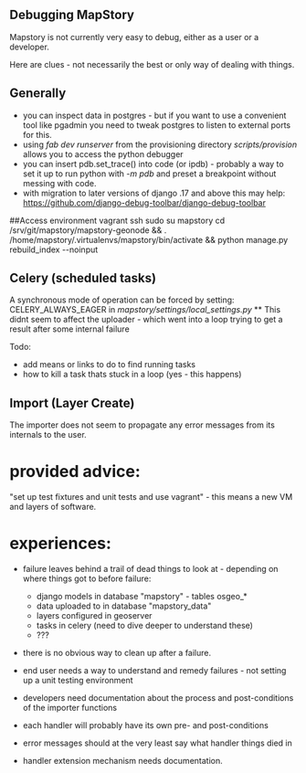 Debugging MapStory
------------------

Mapstory is not currently very easy to debug, either as a user or a developer. 

Here are clues - not necessarily the best or only way of dealing with things.

Generally
---------

* you can inspect data in postgres - but if you want to use a convenient tool like pgadmin you need to tweak postgres to listen to external ports for this.
* using _fab dev runserver_ from the provisioning directory _scripts/provision_ allows you to access the python debugger
* you can insert pdb.set_trace() into code (or ipdb) - probably a way to set it up to run python with _-m pdb_ and preset a breakpoint without messing with code.
* with migration to later versions of django .17 and above this may help: https://github.com/django-debug-toolbar/django-debug-toolbar

##Access environment
vagrant ssh
sudo su mapstory
cd /srv/git/mapstory/mapstory-geonode && . /home/mapstory/.virtualenvs/mapstory/bin/activate && python manage.py rebuild_index --noinput

Celery (scheduled tasks)
------------------------

A synchronous mode of operation can be forced by setting:
CELERY_ALWAYS_EAGER in _mapstory/settings/local_settings.py_
** This didnt seem to affect the uploader - which went into a loop trying to get a result after some internal failure

Todo:
* add means or links to do to find running tasks
* how to kill a task thats stuck in a loop (yes - this happens)

Import (Layer Create)
--------------------

The importer does not seem to propagate any error messages from its internals to the user. 


# provided advice:
"set up test fixtures and unit tests and use vagrant" - this means a new VM and layers of software. 

# experiences:
* failure leaves behind a trail of dead things to look at - depending on where things got to before failure:
	* django models in database "mapstory" - tables osgeo_*
    * data uploaded to <layername><seq>	in database "mapstory_data"
	* layers configured in geoserver
	* tasks in celery (need to dive deeper to understand these)
	* ???
	
* there is no obvious way to clean up after a failure.
* end user needs a way to understand and remedy failures - not setting up a unit testing environment
* developers need documentation about the process and post-conditions of the importer functions
* each handler will probably have its own pre- and post-conditions 
* error messages should at the very least say what handler things died in
* handler extension mechanism needs documentation.


